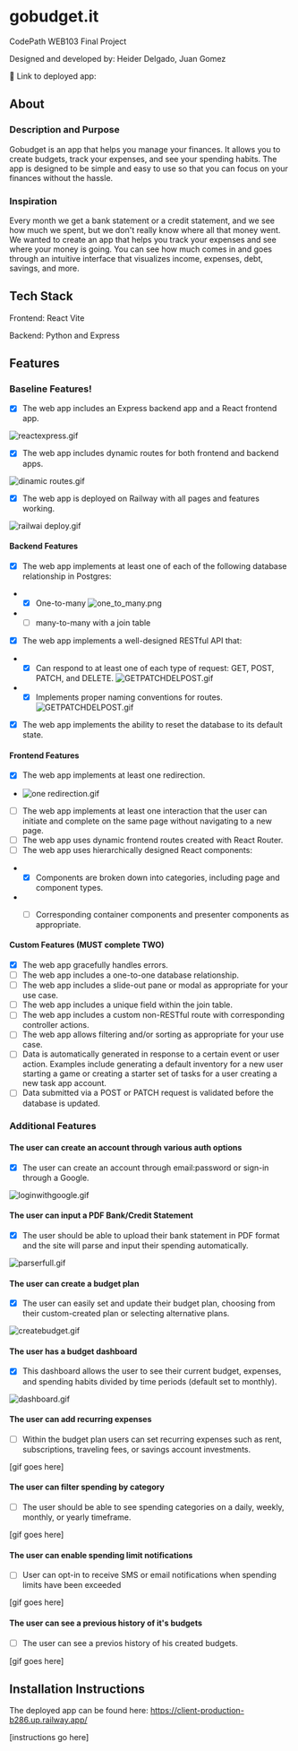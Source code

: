 # gobudget.it

CodePath WEB103 Final Project

Designed and developed by: Heider Delgado, Juan Gomez

🔗 Link to deployed app:

## About

### Description and Purpose

Gobudget is an app that helps you manage your finances. It allows you to create budgets, track your expenses, and see your spending habits. The app is designed to be simple and easy to use so that you can focus on your finances without the hassle.

### Inspiration

Every month we get a bank statement or a credit statement, and we see how much we spent, but we don't really know where all that money went. We wanted to create an app that helps you track your expenses and see where your money is going. You can see how much comes in and goes through an intuitive interface that visualizes income, expenses, debt, savings, and more.

## Tech Stack

Frontend: React Vite

Backend: Python and Express

## Features

### Baseline Features!

- [X] The web app includes an Express backend app and a React frontend app.

![reactexpress.gif](gifs%2Freactexpress.gif)
- [X] The web app includes dynamic routes for both frontend and backend apps.

![dinamic routes.gif](gifs%2Fdinamic%20routes.gif)

- [X] The web app is deployed on Railway with all pages and features working.

![railwai deploy.gif](gifs%2Frailwai%20deploy.gif)


#### Backend Features 

- [X] The web app implements at least one of each of the following database relationship in Postgres:
- * [X] One-to-many
![one_to_many.png](gifs%2Fone_to_many.png)
- * [ ] many-to-many with a join table
- [X] The web app implements a well-designed RESTful API that:
-  * [X] Can respond to at least one of each type of request: GET, POST, PATCH, and DELETE.
![GETPATCHDELPOST.gif](gifs%2FGETPATCHDELPOST.gif)
- * [X] Implements proper naming conventions for routes.
![GETPATCHDELPOST.gif](gifs%2FGETPATCHDELPOST.gif)
- [X] The web app implements the ability to reset the database to its default state.

#### Frontend Features 

- [X] The web app implements at least one redirection. 
- ![one redirection.gif](gifs%2Fone%20redirection.gif)
- [ ] The web app implements at least one interaction that the user can initiate and complete on the same page without navigating to a new page.
- [ ] The web app uses dynamic frontend routes created with React Router.
- [ ] The web app uses hierarchically designed React components:

- * [X] Components are broken down into categories, including page and component types.
- * [ ] Corresponding container components and presenter components as appropriate.


#### Custom Features (MUST complete TWO)

- [X] The web app gracefully handles errors.
- [ ] The web app includes a one-to-one database relationship.
- [ ] The web app includes a slide-out pane or modal as appropriate for your use case.
- [ ] The web app includes a unique field within the join table.
- [ ] The web app includes a custom non-RESTful route with corresponding controller actions.
- [ ] The web app allows filtering and/or sorting as appropriate for your use case.
- [ ] Data is automatically generated in response to a certain event or user action. Examples include generating a default inventory for a new user starting a game or creating a starter set of tasks for a user creating a new task app account.
- [ ] Data submitted via a POST or PATCH request is validated before the database is updated.

### Additional Features

#### The user can create an account through various auth options

- [X] The user can create an account through email:password or sign-in through a Google.

![loginwithgoogle.gif](gifs%2Floginwithgoogle.gif)


#### The user can input a PDF Bank/Credit Statement 

- [X] The user should be able to upload their bank statement in PDF format and the site will parse and input their spending automatically. 

![parserfull.gif](gifs%2Fparserfull.gif)

#### The user can create a budget plan

- [X] The user can easily set and update their budget plan, choosing from their custom-created plan or selecting alternative plans.

![createbudget.gif](gifs%2Fcreatebudget.gif)


#### The user has a budget dashboard

- [X] This dashboard allows the user to see their current budget, expenses, and spending habits divided by time periods (default set to monthly).

![dashboard.gif](gifs%2Fdashboard.gif)

#### The user can add recurring expenses

- [ ] Within the budget plan users can set recurring expenses such as rent, subscriptions, traveling fees, or savings account investments.

[gif goes here]


#### The user can filter spending by category

- [ ] The user should be able to see spending categories on a daily, weekly, monthly, or yearly timeframe.

[gif goes here]


#### The user can enable spending limit notifications 

- [ ] User can opt-in to receive SMS or email notifications when spending limits have been exceeded

[gif goes here]

#### The user can see a previous history of it's budgets

- [ ] The user can see a previos history of his created budgets.

[gif goes here]


## Installation Instructions

The deployed app can be found here: https://client-production-b286.up.railway.app/

[instructions go here]

